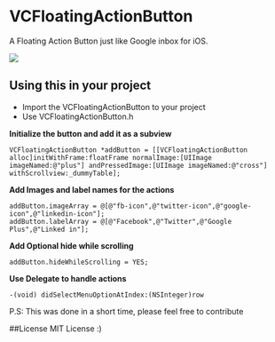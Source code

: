 # VCFloatingActionButton
A Floating Action Button just like Google inbox for iOS.


![](http://i.imgur.com/yh4MwCB.gif)
## Using this in your project
- Import the VCFloatingActionButton to your project
- Use VCFloatingActionButton.h 

**Initialize the button and add it as a subview**
```
VCFloatingActionButton *addButton = [[VCFloatingActionButton alloc]initWithFrame:floatFrame normalImage:[UIImage imageNamed:@"plus"] andPressedImage:[UIImage imageNamed:@"cross"] withScrollview:_dummyTable];
```

**Add Images and label names for the actions**
```
addButton.imageArray = @[@"fb-icon",@"twitter-icon",@"google-icon",@"linkedin-icon"];
addButton.labelArray = @[@"Facebook",@"Twitter",@"Google Plus",@"Linked in"];
```

**Add Optional hide while scrolling**
```
addButton.hideWhileScrolling = YES;
```

**Use Delegate to handle actions**
```
-(void) didSelectMenuOptionAtIndex:(NSInteger)row
```


P.S: This was done in a short time, please feel free to contribute

##License
MIT License :)

